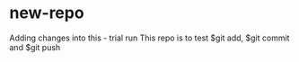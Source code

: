 # new-repo

 Adding changes into this - trial run
 This repo is to test $git add, $git commit and  $git push
